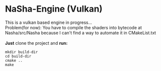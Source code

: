 # NaSha-Engine (Vulkan)
This is a vulkan based engine in progress... <br>
Problem(for now): You have to compile the shaders into bytecode at Nasha/src/Nasha  because I can't find a way to automate it in CMakeList.txt<br><br>
**Just** clone the project and **run:** 
```
mkdir build-dir
cd build-dir
cmake ..
make
```
